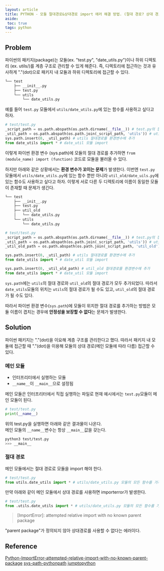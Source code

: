 ```yaml
---
layout: article
title: PYTHON - 모듈 절대경로&상대경로 import 에러 해결 방법. (절대 경로? 상대 경로?)
aside:
 toc: true
tags: python
---
```


## Problem
파이썬의 패키지(package)는 모듈(ex. "test.py", "date_utils.py")이나 하위 디렉토리 (ex. utils/)를 계층 구조로 관리할 수 있게 해준다. 즉, 디렉토리에 접근하는 것과 유사하게 "."(dot)으로 패키지 내 모듈과 하위 디렉토리에 접근할 수 있다. 

```sh
└── test
    ├── __init__.py
    ├── test.py
    └── utils
        └── date_utils.py
```

예를 들어 `test.py` 모듈에서 `utils/date_utils.py`에 있는 함수를 사용하고 싶다고 하자. 

```py
# test/test.py
_script_path = os.path.abspath(os.path.dirname(__file__)) # test.py의 절대 경로
_util_path = os.path.abspath(os.path.join(_script_path, 'utils')) # utils 디렉토리의 절대경로
sys.path.insert(0, _util_path) # utils 절대경로를 환경변수에 추가
from date_utils import * # date_util 모듈 import
```

이렇게 파이썬 환경 변수 (sys.path)에 모듈의 절대 경로를 추가하면 `from (module_name) import (function)` 코드로 모듈을 불러올 수 있다. 

하지만 아래와 같은 상황에서는 **환경 변수가 꼬이는 문제**가 발생한다. 이번엔 `test.py` 모듈에서 `utils/date_utils.py`에 있는 함수 뿐만 아니라 `util_old/date_uils.py`에 있는 함수도 사용하고 싶다고 하자. 이렇게 서로 다른 두 디렉토리에 이름이 동일한 모듈이 존재할 때 문제가 생긴다. 

```sh
└── test
    ├── __init__.py
    ├── test.py
    ├── util_old
    │   └── date_utils.py
    └── utils
        └── date_utils.py
```

```py
# test/test.py
_script_path = os.path.abspath(os.path.dirname(__file__)) # test.py의 절대 경로
_util_path = os.path.abspath(os.path.join(_script_path, 'utils')) # utils 디렉토리의 절대경로
_util_old_path = os.path.abspath(os.path.join(_script_path, 'util_old')) # util_old 디렉토리의 절대경로

sys.path.insert(0, _util_path) # utils 절대경로를 환경변수에 추가
from date_utils import * # date_util 모듈 import

sys.path.insert(0, _util_old_path) # util_old 절대경로를 환경변수에 추가
from date_utils import * # date_util 모듈 import

```

`sys.path`에는 `utils`의 절대 경로와 `util_old`의 절대 경로가 모두 추가되었다. 따라서 `date_utils`모듈의 위치는 `utils`의 절대 경로가 될 수도 있고, `util_old`의 절대 경로가 될 수도 있다. 

따라서 파이썬 환경 변수(`sys.path`)에 모듈이 위치한 절대 경로를 추가하는 방법은 모듈 이름이 겹치는 경우에 **안정성을 보장할 수 없다**는 문제가 발생한다. 


## Solution
파이썬 패키지는 "."(dot)을 이요해 계층 구조를 관리한다고 했다. 따라서 패키지 내 모듈에 접근할 때 "."(dot)을 이용해 모듈의 상대 경로(메인 모듈에 따라 다름) 접근할 수 있다. 

### 메인 모듈
* 인터프리터에서 실행하는 모듈
* `__name__`이 `__main__`으로 설정됨

메인 모듈은 인터프리터에서 직접 실행하는 파일로 현재 예시에서는 `test.py`모듈이 메인 모듈이 된다. 

```py
# test/test.py
print(__name__)
```
위의 test.py을 실행하면 아래와 같은 결과물이 나온다.   
메인 모듈의 `__name__`변수는 항상 `__main__`값을 갖는다. 

```sh
python3 test/test.py
>>> __main__
```

### 절대 경로
메인 모듈에서는 절대 경로로 모듈을 import 해야 한다. 

```python
# test/test.py
from utils.date_utils import * # utils/date_utils.py 모듈의 모든 함수를 가져옴
```

만약 아래와 같이 메인 모듈에서 상대 경로를 사용하면 importerror가 발생한다. 

```python
# test/test.py
from .utils.date_utils import * # utils/date_utils.py 모듈의 모든 함수를 가져옴
```

> [ImportError]: attempted relative import with no known parent package

"parent package"가 정의되지 않아 상대경로를 사용할 수 없다는 에러이다. 



## Reference
[Python-ImportError-attempted-relative-import-with-no-known-parent-package](https://velog.io/@hamsterhamin/Python-ImportError-attempted-relative-import-with-no-known-parent-package)
[sys-path-pythonpath](https://www.bangseongbeom.com/sys-path-pythonpath.html)
[jumptopython](https://wikidocs.net/1418)

